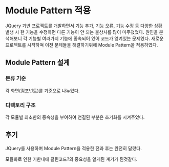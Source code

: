 
# Module Pattern 적용

JQuery 기반 프로젝트를 개발하면서 기능 추가, 기능 오류, 기능 수정 등 다양한 상황 발생 시 한 기능을 수정하면 다른 기능이 안 되는 불상사를 많이 마주쳤었다. 
원인을 분석해보니 각 기능별 여러가지 기능에 종속되어 있어 코드가 엉켜있는 문제였다.
새로운 프로젝트를 시작하며 이전 문제들을 해결하기위해 Module Pattern을 적용하였다.

## Module Pattern 설계

### 분류 기준
   각 화면(컴포넌트)를 기준으로 나누었다.
   
### 디렉토리 구조
   
   각 모듈별 최소한의 종속성을 부여하여 연결된 부분은 초기화를 시켜주었다.
   
## 후기 
JQuery를 사용하며 Module Pattern을 적용한 전과 후는 완전히 달랐다.

모듈화로 인한 기한내에 클린코드?의 중요성을 알게된 계기가 된것같다. 
